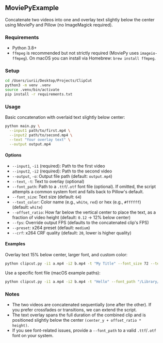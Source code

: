 ## MoviePyExample

Concatenate two videos into one and overlay text slightly below the center using MoviePy and Pillow (no ImageMagick required).

### Requirements

- Python 3.8+
- `ffmpeg` is recommended but not strictly required (MoviePy uses `imageio-ffmpeg`). On macOS you can install via Homebrew: `brew install ffmpeg`.

### Setup

```bash
cd /Users/iurii/Desktop/Projects/ClipCut
python3 -m venv .venv
source .venv/bin/activate
pip install -r requirements.txt
```

### Usage

Basic concatenation with overlaid text slightly below center:

```bash
python main.py \
  --input1 path/to/first.mp4 \
  --input2 path/to/second.mp4 \
  --text "Your overlay text" \
  --output output.mp4
```

#### Options

- `--input1`, `-i1` (required): Path to the first video
- `--input2`, `-i2` (required): Path to the second video
- `--output`, `-o`: Output file path (default: `output.mp4`)
- `--text`, `-t`: Text to overlay (optional)
- `--font_path`: Path to a `.ttf`/`.otf` font file (optional). If omitted, the script attempts a common system font and falls back to Pillow's default.
- `--font_size`: Text size (default: `64`)
- `--text_color`: Color name (e.g., `white`, `red`) or hex (e.g., `#ffffff`) (default: `white`)
- `--offset_ratio`: How far below the vertical center to place the text, as a fraction of video height (default: `0.12` → 12% below center)
- `--fps`: Override output FPS (defaults to the concatenated clip's FPS)
- `--preset`: x264 preset (default: `medium`)
- `--crf`: x264 CRF quality (default: `20`, lower is higher quality)

#### Examples

Overlay text 15% below center, larger font, and custom color:

```bash
python clipcut.py -i1 a.mp4 -i2 b.mp4 -t "My Title" --font_size 72 --text_color "#ffee88" --offset_ratio 0.15 -o merged.mp4
```

Use a specific font file (macOS example paths):

```bash
python clipcut.py -i1 a.mp4 -i2 b.mp4 -t "Hello" --font_path "/Library/Fonts/Arial.ttf" -o merged.mp4
```

### Notes

- The two videos are concatenated sequentially (one after the other). If you prefer crossfades or transitions, we can extend the script.
- The text overlay spans the full duration of the combined clip and is positioned slightly below the center `(center_y + offset_ratio * height)`.
- If you see font-related issues, provide a `--font_path` to a valid `.ttf`/`.otf` font on your system.


